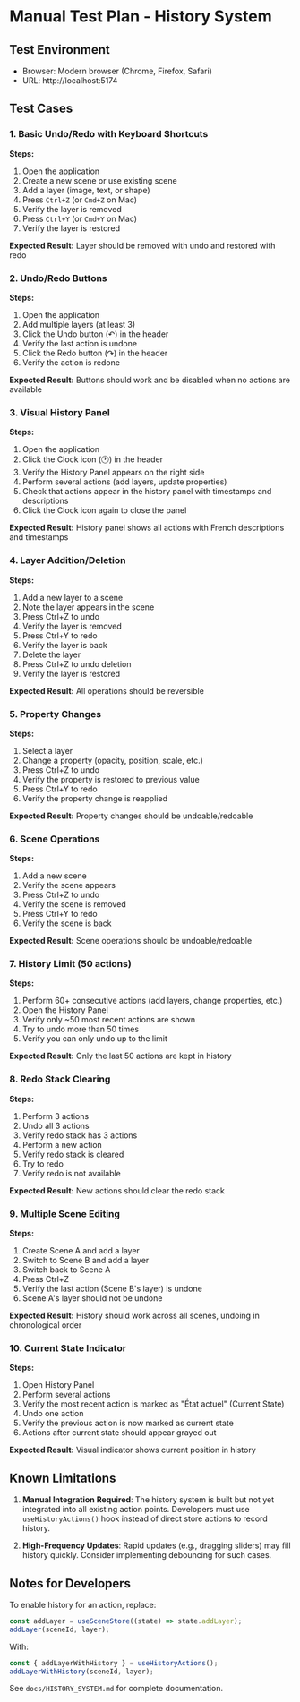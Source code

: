 # Manual Test Plan - History System

## Test Environment
- Browser: Modern browser (Chrome, Firefox, Safari)
- URL: http://localhost:5174

## Test Cases

### 1. Basic Undo/Redo with Keyboard Shortcuts
**Steps:**
1. Open the application
2. Create a new scene or use existing scene
3. Add a layer (image, text, or shape)
4. Press `Ctrl+Z` (or `Cmd+Z` on Mac)
5. Verify the layer is removed
6. Press `Ctrl+Y` (or `Cmd+Y` on Mac)
7. Verify the layer is restored

**Expected Result:** Layer should be removed with undo and restored with redo

### 2. Undo/Redo Buttons
**Steps:**
1. Open the application
2. Add multiple layers (at least 3)
3. Click the Undo button (↶) in the header
4. Verify the last action is undone
5. Click the Redo button (↷) in the header
6. Verify the action is redone

**Expected Result:** Buttons should work and be disabled when no actions are available

### 3. Visual History Panel
**Steps:**
1. Open the application
2. Click the Clock icon (🕐) in the header
3. Verify the History Panel appears on the right side
4. Perform several actions (add layers, update properties)
5. Check that actions appear in the history panel with timestamps and descriptions
6. Click the Clock icon again to close the panel

**Expected Result:** History panel shows all actions with French descriptions and timestamps

### 4. Layer Addition/Deletion
**Steps:**
1. Add a new layer to a scene
2. Note the layer appears in the scene
3. Press Ctrl+Z to undo
4. Verify the layer is removed
5. Press Ctrl+Y to redo
6. Verify the layer is back
7. Delete the layer
8. Press Ctrl+Z to undo deletion
9. Verify the layer is restored

**Expected Result:** All operations should be reversible

### 5. Property Changes
**Steps:**
1. Select a layer
2. Change a property (opacity, position, scale, etc.)
3. Press Ctrl+Z to undo
4. Verify the property is restored to previous value
5. Press Ctrl+Y to redo
6. Verify the property change is reapplied

**Expected Result:** Property changes should be undoable/redoable

### 6. Scene Operations
**Steps:**
1. Add a new scene
2. Verify the scene appears
3. Press Ctrl+Z to undo
4. Verify the scene is removed
5. Press Ctrl+Y to redo
6. Verify the scene is back

**Expected Result:** Scene operations should be undoable/redoable

### 7. History Limit (50 actions)
**Steps:**
1. Perform 60+ consecutive actions (add layers, change properties, etc.)
2. Open the History Panel
3. Verify only ~50 most recent actions are shown
4. Try to undo more than 50 times
5. Verify you can only undo up to the limit

**Expected Result:** Only the last 50 actions are kept in history

### 8. Redo Stack Clearing
**Steps:**
1. Perform 3 actions
2. Undo all 3 actions
3. Verify redo stack has 3 actions
4. Perform a new action
5. Verify redo stack is cleared
6. Try to redo
7. Verify redo is not available

**Expected Result:** New actions should clear the redo stack

### 9. Multiple Scene Editing
**Steps:**
1. Create Scene A and add a layer
2. Switch to Scene B and add a layer
3. Switch back to Scene A
4. Press Ctrl+Z
5. Verify the last action (Scene B's layer) is undone
6. Scene A's layer should not be undone

**Expected Result:** History should work across all scenes, undoing in chronological order

### 10. Current State Indicator
**Steps:**
1. Open History Panel
2. Perform several actions
3. Verify the most recent action is marked as "État actuel" (Current State)
4. Undo one action
5. Verify the previous action is now marked as current state
6. Actions after current state should appear grayed out

**Expected Result:** Visual indicator shows current position in history

## Known Limitations

1. **Manual Integration Required**: The history system is built but not yet integrated into all existing action points. Developers must use `useHistoryActions()` hook instead of direct store actions to record history.

2. **High-Frequency Updates**: Rapid updates (e.g., dragging sliders) may fill history quickly. Consider implementing debouncing for such cases.

## Notes for Developers

To enable history for an action, replace:
```typescript
const addLayer = useSceneStore((state) => state.addLayer);
addLayer(sceneId, layer);
```

With:
```typescript
const { addLayerWithHistory } = useHistoryActions();
addLayerWithHistory(sceneId, layer);
```

See `docs/HISTORY_SYSTEM.md` for complete documentation.
